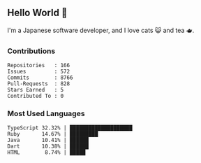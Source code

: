 ## Hello World 👋

I'm a Japanese software developer, and I love cats 😺 and tea 🫖.

### Contributions

    Repositories   : 166
    Issues         : 572
    Commits        : 8766
    Pull-Requests  : 828
    Stars Earned   : 5
    Contributed To : 0

### Most Used Languages

    TypeScript 32.32% | ████████████████████
    Ruby       14.67% | █████████
    Java       10.41% | ██████
    Dart       10.38% | ██████
    HTML        8.74% | █████
